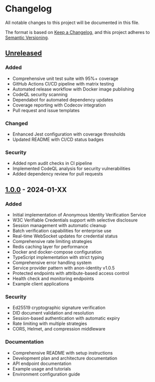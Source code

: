 # Changelog

All notable changes to this project will be documented in this file.

The format is based on [Keep a Changelog](https://keepachangelog.com/en/1.0.0/),
and this project adheres to [Semantic Versioning](https://semver.org/spec/v2.0.0.html).

## [Unreleased]

### Added
- Comprehensive unit test suite with 95%+ coverage
- GitHub Actions CI/CD pipeline with matrix testing
- Automated release workflow with Docker image publishing
- CodeQL security scanning
- Dependabot for automated dependency updates
- Coverage reporting with Codecov integration
- Pull request and issue templates

### Changed
- Enhanced Jest configuration with coverage thresholds
- Updated README with CI/CD status badges

### Security
- Added npm audit checks in CI pipeline
- Implemented CodeQL analysis for security vulnerabilities
- Added dependency review for pull requests

## [1.0.0] - 2024-01-XX

### Added
- Initial implementation of Anonymous Identity Verification Service
- W3C Verifiable Credentials support with selective disclosure
- Session management with automatic cleanup
- Batch verification capabilities for enterprise use
- Real-time WebSocket updates for credential status
- Comprehensive rate limiting strategies
- Redis caching layer for performance
- Docker and docker-compose configuration
- TypeScript implementation with strict typing
- Comprehensive error handling system
- Service provider pattern with anon-identity v1.0.5
- Protected endpoints with attribute-based access control
- Health check and monitoring endpoints
- Example client applications

### Security
- Ed25519 cryptographic signature verification
- DID document validation and resolution
- Session-based authentication with automatic expiry
- Rate limiting with multiple strategies
- CORS, Helmet, and compression middleware

### Documentation
- Comprehensive README with setup instructions
- Development plan and architecture documentation
- API endpoint documentation
- Example usage and tutorials
- Environment configuration guide

[Unreleased]: https://github.com/Dizzident/anon-identity-service-example/compare/v1.0.0...HEAD
[1.0.0]: https://github.com/Dizzident/anon-identity-service-example/releases/tag/v1.0.0